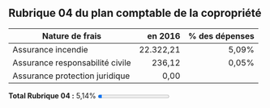 ## Rubrique 04 du plan comptable de la copropriété 

| Nature de frais | en 2016 | % des dépenses |
| --- | ---: | ---:  |
| Assurance incendie | 22.322,21 | 5,09% |
| Assurance responsabilité civile | 236,12 | 0,05% |
| Assurance protection juridique | 0,00 | &nbsp; |

**Total Rubrique 04 :** 5,14% <progress value="5.14" max="100">5,14 %</progress>